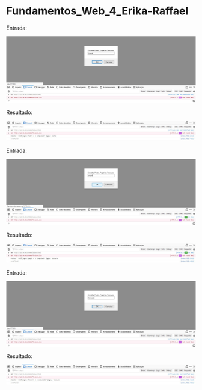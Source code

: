 # Fundamentos_Web_4_Erika-Raffael

<p>Entrada:</p>
<img src="./img/img1.jpeg" width="700">
<p>Resultado:</p>
<img src="./img/img2.jpeg" >
<p>Entrada:</p>
<img src="./img/img3.jpeg" width="700">
<p>Resultado:</p>
<img src="./img/img4.jpeg" >
<p>Entrada:</p>
<img src="./img/img5.jpeg" width="700">
<p>Resultado:</p>
<img src="./img/img6.jpeg" >